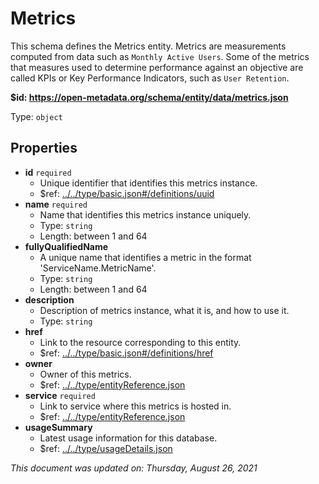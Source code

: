 # Metrics

This schema defines the Metrics entity. Metrics are measurements computed from data such as `Monthly Active Users`. Some of the metrics that measures used to determine performance against an objective are called KPIs or Key Performance Indicators, such as `User Retention`.

<b id="https/open-metadata.org/schema/entity/data/metrics.json">&#36;id: https://open-metadata.org/schema/entity/data/metrics.json</b>

Type: `object`

## Properties
 - **id** `required`
	 - Unique identifier that identifies this metrics instance.
	 - $ref: [../../type/basic.json#/definitions/uuid](../types/basic.md#uuid)
 - **name** `required`
	 - Name that identifies this metrics instance uniquely.
	 - Type: `string`
	 - Length: between 1 and 64
 - **fullyQualifiedName**
	 - A unique name that identifies a metric in the format 'ServiceName.MetricName'.
	 - Type: `string`
	 - Length: between 1 and 64
 - **description**
	 - Description of metrics instance, what it is, and how to use it.
	 - Type: `string`
 - **href**
	 - Link to the resource corresponding to this entity.
	 - $ref: [../../type/basic.json#/definitions/href](../types/basic.md#href)
 - **owner**
	 - Owner of this metrics.
	 - $ref: [../../type/entityReference.json](../types/entityreference.md)
 - **service** `required`
	 - Link to service where this metrics is hosted in.
	 - $ref: [../../type/entityReference.json](../types/entityreference.md)
 - **usageSummary**
	 - Latest usage information for this database.
	 - $ref: [../../type/usageDetails.json](../types/usagedetails.md)


_This document was updated on: Thursday, August 26, 2021_